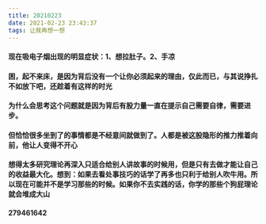 ```yaml
---
title: 20210223
date: 2021-02-23 23:43:37
tags: 让我再想一想
---
```

#### 现在吸电子烟出现的明显症状：1、想拉肚子。2、手凉
#### 困，起不来床，是因为背后没有一个让你必须起来的理由，仅此而已，与其说挣扎不如放下吧，还趁着有这样的时光
#### 为什么会思考这个问题就是因为背后有股力量一直在提示自己需要自律，需要进步。
#### 但恰恰很多坐到了的事情都是不经意间就做到了。人都是被这股隐形的推力推着向前，他让人变得不开心
#### 想得太多研究理论再深入只适合给别人讲故事的时候用，但是只有去做才能让自己的收益最大化。想到：如果去看处事技巧的话学了再多也只利于给别人吹牛用。所以现在可能并不是学习那些的时候。如果你不去实践的话，你学的那些个狗屁理论就会堆成大山
#### 279461642